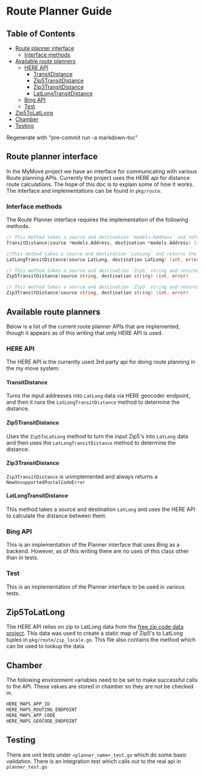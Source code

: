 # Route Planner Guide

## Table of Contents

<!-- Table of Contents auto-generated with `bin/generate-md-toc.sh` -->

<!-- toc -->

* [Route planner interface](#route-planner-interface)
  * [Interface methods](#interface-methods)
* [Available route planners](#available-route-planners)
  * [HERE API](#here-api)
    * [TransitDistance](#transitdistance)
    * [Zip5TransitDistance](#zip5transitdistance)
    * [Zip3TransitDistance](#zip3transitdistance)
    * [LatLongTransitDistance](#latlongtransitdistance)
  * [Bing API](#bing-api)
  * [Test](#test)
* [Zip5ToLatLong](#zip5tolatlong)
* [Chamber](#chamber)
* [Testing](#testing)

Regenerate with "pre-commit run -a markdown-toc"

<!-- tocstop -->

## Route planner interface

In the MyMove project we have an interface for communicating with various Route planning APIs. Currently the project uses the HERE api for distance route calculations. The hope of this doc is to explain some of how it works. The interface and implementations can be found in `pkg/route`.

### Interface methods

The Route Planner interface requires the implementation of the following methods.

```go
// This method takes a source and destination `models.Address` and returns the distance as an `int`.
TransitDistance(source *models.Address, destination *models.Address) (int, error)

//This method takes a source and destination `LatLong` and returns the distance as an `int`
LatLongTransitDistance(source LatLong, destination LatLong) (int, error)

// This method takes a source and destination `Zip5` string and returns the distance as an `int`
Zip5TransitDistance(source string, destination string) (int, error)

// This method takes a source and destination `Zip3` string and returns the distance as an `int`
Zip3TransitDistance(source string, destination string) (int, error)
```

## Available route planners

Below is a list of the current route planner APIs that are implemented, though it appears as of this writing that only HERE API is used.

### HERE API

The HERE API is the currently used 3rd party api for doing route planning in the my move system.

#### TransitDistance

Turns the input addresses into `LatLong` data via HERE geocoder endpoint, and then it runs the `LatLongTransitDistance` method to determine the distance.

#### Zip5TransitDistance

Uses the `Zip5ToLatLong` method to turn the input Zip5's into `LatLong` data and then uses the `LatLongTransitDistance` method to determine the distance.

#### Zip3TransitDistance

`Zip3TransitDistance` is unimplemented and always returns a `NewUnsupportedPostalCodeError`

#### LatLongTransitDistance

This method takes a source and destination `LatLong` and uses the HERE API to calculate the distance between them.

### Bing API

This is an implementation of the Planner interface that uses Bing as a backend. However, as of this writing there are no uses of this class other than in tests.

### Test

This is an implementation of the Planner interface to be used in various tests.

## Zip5ToLatLong

The HERE API relies on zip to LatLong data from the [free zip code data project](https://github.com/midwire/free_zipcode_data). This data was used to create a static map of Zip5's to LatLong tuples in
`pkg/route/zip_locale.go`. This file also contains the method which can be used to lookup the data.

## Chamber

The following environment variables need to be set to make successful calls to the API. These values are stored in chamber so they are not be checked in.

```sh
HERE_MAPS_APP_ID
HERE_MAPS_ROUTING_ENDPOINT
HERE_MAPS_APP_CODE
HERE_MAPS_GEOCODE_ENDPOINT
```

## Testing

There are unit tests under `<planner_name>_test.go` which do some basic validation. There is an integration test which calls out to the real api in `planner_test.go`
